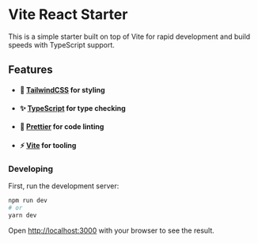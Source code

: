 # Vite React Starter

This is a simple starter built on top of Vite for rapid development and build speeds with TypeScript support.

## Features

-   #### 🦄 [TailwindCSS](https://tailwindcss.com/) for styling
-   #### ✨ [TypeScript](https://www.typescriptlang.org/) for type checking
-   #### 💅 [Prettier](https://prettier.io/) for code linting
-   #### ⚡️ [Vite](https://vitejs.dev) for tooling

### Developing

First, run the development server:

```bash
npm run dev
# or
yarn dev
```

Open [http://localhost:3000](http://localhost:3000) with your browser to see the
result.
